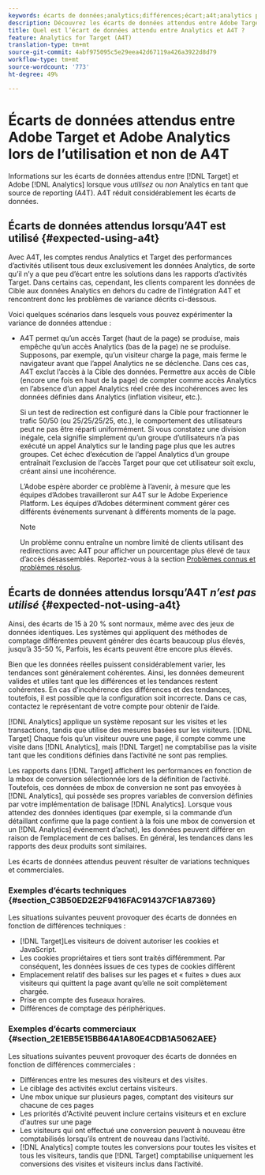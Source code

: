 ```yaml
---
keywords: écarts de données;analytics;différences;écart;a4t;analytics pour target;analytics en tant que source de reporting;incohérences;incohérence
description: Découvrez les écarts de données attendus entre Adobe Target et Analytics lorsque vous n’utilisez pas Analytics pour la Cible (A4T), ce qui élimine complètement la variance de données.
title: Quel est l’écart de données attendu entre Analytics et A4T ?
feature: Analytics for Target (A4T)
translation-type: tm+mt
source-git-commit: 4abf975095c5e29eea42d67119a426a3922d8d79
workflow-type: tm+mt
source-wordcount: '773'
ht-degree: 49%

---
```



# Écarts de données attendus entre Adobe Target et Adobe Analytics lors de l’utilisation et non de A4T

Informations sur les écarts de données attendus entre [!DNL Target] et Adobe [!DNL Analytics] lorsque vous *utilisez* ou *non* Analytics en tant que source de reporting (A4T). A4T réduit considérablement les écarts de données.

## Écarts de données attendus lorsqu’A4T est utilisé {#expected-using-a4t}

Avec A4T, les comptes rendus Analytics et Target des performances d’activités utilisent tous deux exclusivement les données Analytics, de sorte qu’il n’y a que peu d’écart entre les solutions dans les rapports d’activités Target. Dans certains cas, cependant, les clients comparent les données de Cible aux données Analytics en dehors du cadre de l’intégration A4T et rencontrent donc les problèmes de variance décrits ci-dessous.

Voici quelques scénarios dans lesquels vous pouvez expérimenter la variance de données attendue :

* A4T permet qu’un accès Target (haut de la page) se produise, mais empêche qu’un accès Analytics (bas de la page) ne se produise. Supposons, par exemple, qu’un visiteur charge la page, mais ferme le navigateur avant que l’appel Analytics ne se déclenche. Dans ces cas, A4T exclut l’accès à la Cible des données. Permettre aux accès de Cible (encore une fois en haut de la page) de compter comme accès Analytics en l’absence d’un appel Analytics réel crée des incohérences avec les données définies dans Analytics (inflation visiteur, etc.).

   Si un test de redirection est configuré dans la Cible pour fractionner le trafic 50/50 (ou 25/25/25/25, etc.), le comportement des utilisateurs peut ne pas être réparti uniformément. Si vous constatez une division inégale, cela signifie simplement qu’un groupe d’utilisateurs n’a pas exécuté un appel Analytics sur le landing page plus que les autres groupes. Cet échec d’exécution de l’appel Analytics d’un groupe entraînait l’exclusion de l’accès Target pour que cet utilisateur soit exclu, créant ainsi une incohérence.

   L’Adobe espère aborder ce problème à l’avenir, à mesure que les équipes d’Adobes travailleront sur A4T sur le Adobe Experience Platform. Les équipes d’Adobes déterminent comment gérer ces différents événements survenant à différents moments de la page.

   >[!NOTE]
   >
   >Un problème connu entraîne un nombre limité de clients utilisant des redirections avec A4T pour afficher un pourcentage plus élevé de taux d’accès désassemblés. Reportez-vous à la section [Problèmes connus et problèmes résolus](/help/r-release-notes/known-issues-resolved-issues.md#redirect).

## Écarts de données attendus lorsqu’A4T *n’est pas utilisé* {#expected-not-using-a4t}

Ainsi, des écarts de 15 à 20 % sont normaux, même avec des jeux de données identiques. Les systèmes qui appliquent des méthodes de comptage différentes peuvent générer des écarts beaucoup plus élevés, jusqu’à 35-50 %, Parfois, les écarts peuvent être encore plus élevés.

Bien que les données réelles puissent considérablement varier, les tendances sont généralement cohérentes. Ainsi, les données demeurent valides et utiles tant que les différences et les tendances restent cohérentes. En cas d’incohérence des différences et des tendances, toutefois, il est possible que la configuration soit incorrecte. Dans ce cas, contactez le représentant de votre compte pour obtenir de l’aide.

[!DNL Analytics] applique un système reposant sur les visites et les transactions, tandis que utilise des mesures basées sur les visiteurs. [!DNL Target] Chaque fois qu’un visiteur ouvre une page, il compte comme une visite dans [!DNL Analytics], mais [!DNL Target] ne comptabilise pas la visite tant que les conditions définies dans l’activité ne sont pas remplies.

Les rapports dans [!DNL Target] affichent les performances en fonction de la mbox de conversion sélectionnée lors de la définition de l’activité. Toutefois, ces données de mbox de conversion ne sont pas envoyées à [!DNL Analytics], qui possède ses propres variables de conversion définies par votre implémentation de balisage [!DNL Analytics]. Lorsque vous attendez des données identiques (par exemple, si la commande d’un détaillant confirme que la page contient à la fois une mbox de conversion et un [!DNL Analytics] événement d’achat), les données peuvent différer en raison de l’emplacement de ces balises. En général, les tendances dans les rapports des deux produits sont similaires.

Les écarts de données attendus peuvent résulter de variations techniques et commerciales.

### Exemples d’écarts techniques  {#section_C3B50ED2E2F9416FAC91437CF1A87369}

Les situations suivantes peuvent provoquer des écarts de données en fonction de différences techniques :

* [!DNL Target]Les visiteurs de doivent autoriser les cookies et JavaScript.
* Les cookies propriétaires et tiers sont traités différemment. Par conséquent, les données issues de ces types de cookies diffèrent
* Emplacement relatif des balises sur les pages et « fuites » dues aux visiteurs qui quittent la page avant qu’elle ne soit complètement chargée.
* Prise en compte des fuseaux horaires.
* Différences de comptage des périphériques.

### Exemples d’écarts commerciaux  {#section_2E1EB5E15BB64A1A80E4CDB1A5062AEE}

Les situations suivantes peuvent provoquer des écarts de données en fonction de différences commerciales :

* Différences entre les mesures des visiteurs et des visites.
* Le ciblage des activités exclut certains visiteurs.
* Une mbox unique sur plusieurs pages, comptant des visiteurs sur chacune de ces pages
* Les priorités d&#39;Activité peuvent inclure certains visiteurs et en exclure d&#39;autres sur une page
* Les visiteurs qui ont effectué une conversion peuvent à nouveau être comptabilisés lorsqu’ils entrent de nouveau dans l’activité.
* [!DNL Analytics] compte toutes les conversions pour toutes les visites et tous les visiteurs, tandis que [!DNL Target] comptabilise uniquement les conversions des visites et visiteurs inclus dans l’activité.